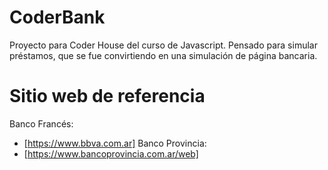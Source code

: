 # CoderBank

Proyecto para Coder House del curso de Javascript. 
Pensado para simular préstamos, que se fue convirtiendo en una simulación de página bancaria. 

# Sitio web de referencia

Banco Francés:
* [https://www.bbva.com.ar] 
Banco Provincia: 
* [https://www.bancoprovincia.com.ar/web] 
